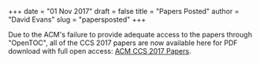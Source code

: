 +++
date = "01 Nov 2017"
draft = false
title = "Papers Posted"
author = "David Evans"
slug = "papersposted"
+++

Due to the ACM's failure to provide adequate access to the papers
through "OpenTOC", all of the CCS 2017 papers are now available here
for PDF download with full open access: [ACM CCS 2017 Papers](/papers).
